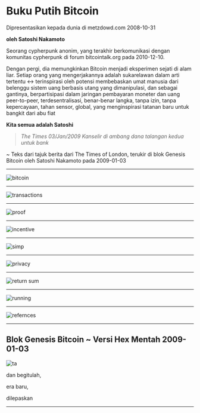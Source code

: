 # Buku Putih Bitcoin
Dipresentasikan kepada dunia di metzdowd.com
2008-10-31

**oleh Satoshi Nakamoto**

Seorang cypherpunk anonim, yang terakhir berkomunikasi
dengan komunitas cypherpunk di
forum bitcointalk.org pada 2010-12-10.

Dengan pergi, dia memungkinkan Bitcoin menjadi eksperimen sejati di
alam liar. Setiap orang yang mengerjakannya adalah sukarelawan dalam
arti tertentu <-> terinspirasi oleh potensi membebaskan umat manusia
dari belenggu sistem uang berbasis utang yang dimanipulasi,
dan sebagai gantinya, berpartisipasi dalam jaringan pembayaran moneter dan uang peer-to-peer, terdesentralisasi, benar-benar langka, tanpa izin, tanpa kepercayaan, tahan sensor, global, yang menginspirasi tatanan baru untuk bangkit dari abu fiat

**Kita semua adalah Satoshi**
>*The Times 03/Jan/2009 Kanselir di ambang
dana talangan kedua untuk bank*

~ Teks dari tajuk berita dari The Times of London,
terukir di blok Genesis Bitcoin oleh Satoshi
Nakamoto pada 2009-01-03

---

![bitcoin](figure-034-bitcoin.png)

---

![transactions](figure-035-transactions.png)

---

![proof](figure-036-proof.png)

---

![incentive](figure-037-incentive.png)

---

![simp](figure-038-simp.png)

---
![privacy](figure-039-privacy.png)

---

![return sum](figure-040-return%20sum.png)

---

![running](figure-041-running.png)

---

![refernces](figure-042-refernces.png)

---

## Blok Genesis Bitcoin ~ Versi Hex Mentah 2009-01-03

![ta](figure-043-ta.png)

dan begitulah,

era baru,

dilepaskan

---
